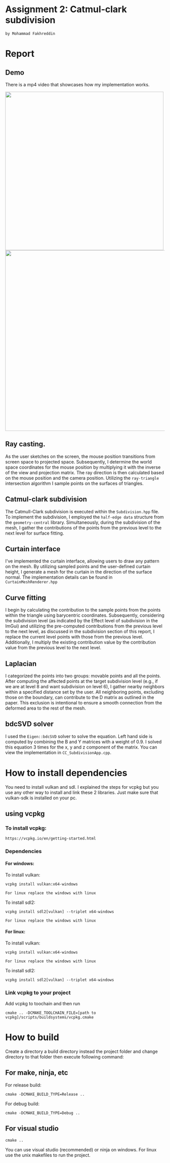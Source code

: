 # Assignment 2: Catmul-clark subdivision
```by Mohammad Fakhreddin```

# Report

## Demo

There is a mp4 video that showcases how my implementation works.

<image src="example5.png" style="width:500px"></image>
<image src="example6.png" style="width:570px"></image>

## Ray casting.

As the user sketches on the screen, the mouse position transitions from screen space to projected space. Subsequently, I determine the world space coordinates for the mouse position by multiplying it with the inverse of the view and projection matrix. The ray direction is then calculated based on the mouse position and the camera position. Utilizing the ```ray-triangle``` intersection algorithm I sample points on the surfaces of triangles.

## Catmul-clark subdivision

The Catmull-Clark subdivision is executed within the ```Subdivision.hpp``` file. To implement the subdivision, I employed the ```half-edge data``` structure from the ```geometry-central``` library. Simultaneously, during the subdivision of the mesh, I gather the contributions of the points from the previous level to the next level for surface fitting.

## Curtain interface

I've implemented the curtain interface, allowing users to draw any pattern on the mesh. By utilizing sampled points and the user-defined curtain height, I generate a mesh for the curtain in the direction of the surface normal. The implementation details can be found in ```CurtainMeshRenderer.hpp```

## Curve fitting

I begin by calculating the contribution to the sample points from the points within the triangle using barycentric coordinates. Subsequently, considering the subdivision level (as indicated by the Effect level of subdivision in the ImGui) and utilizing the pre-computed contributions from the previous level to the next level, as discussed in the subdivision section of this report, I replace the current level points with those from the previous level. Additionally, I multiply the existing contribution value by the contribution value from the previous level to the next level.

## Laplacian

I categorized the points into two groups: movable points and all the points. After computing the affected points at the target subdivision level (e.g., if we are at level 8 and want subdivision on level 6), I gather nearby neighbors within a specified distance set by the user. All neighboring points, excluding those on the boundary, can contribute to the D matrix as outlined in the paper. This exclusion is intentional to ensure a smooth connection from the deformed area to the rest of the mesh. 

## bdcSVD solver

I used the ```Eigen::bdcSVD``` solver to solve the equation. Left hand side is computed by combining the B and Y matrices with a weight of 0.9. I solved this equation 3 times for the x, y and z component of the matrix. You can view the implementation in ```CC_SubdivisionApp.cpp```.

# How to install dependencies

You need to install vulkan and sdl. I explained the steps for vcpkg but you use any other way to install and link these 2 libraries. Just make sure that vulkan-sdk is installed on your pc.

## using vcpkg

### To install vcpkg:
```
https://vcpkg.io/en/getting-started.html
```
### Dependencies

#### For windows:

To install vulkan:
```
vcpkg install vulkan:x64-windows
```
```For linux replace the windows with linux```

To install sdl2:
```
vcpkg install sdl2[vulkan] --triplet x64-windows
```
```For linux replace the windows with linux```

#### For linux:

To install vulkan:
```
vcpkg install vulkan:x64-windows
```
```For linux replace the windows with linux```

To install sdl2:
```
vcpkg install sdl2[vulkan] --triplet x64-windows
```

### Link vcpkg to your project

Add vcpkg to toochain and then run 
```
cmake .. -DCMAKE_TOOLCHAIN_FILE=[path to vcpkg]/scripts/buildsystems/vcpkg.cmake
```

# How to build

Create a directory a build directory instead the project folder and change directory to that folder then execute following command:

## For make, ninja, etc

For release build:
```
cmake -DCMAKE_BUILD_TYPE=Release ..
```
For debug build:
```
cmake -DCMAKE_BUILD_TYPE=Debug ..
```
## For visual studio
```
cmake ..
```

You can use visual studio (recommended) or ninja on windows. For linux use the unix makefiles to run the project. 
